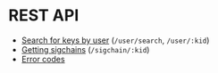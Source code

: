 # REST API

- [Search for keys by user](user.md) (`/user/search`, `/user/:kid`)
- [Getting sigchains](sigchain.md) (`/sigchain/:kid`)
- [Error codes](errors.md)
